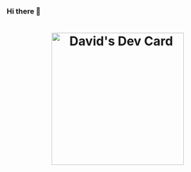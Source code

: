 ### Hi there 👋

<header> 
      <h1> <a href="https://app.daily.dev/david420I"><img src="https://api.daily.dev/devcards/9bde83d895174f239c8437fc9e5624a4.png?r=azz" width="300" alt="David's Dev Card"/></a></h1>
</header>
